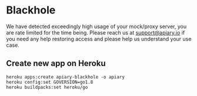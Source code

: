 # Blackhole

We have detected exceedingly high usage of your mock/proxy server, you are rate limited for the time being. Please reach us at support@apiary.io if you need any help restoring access and please help us understand your use case.

## Create new app on Heroku

```
heroku apps:create apiary-blackhole -o apiary
heroku config:set GOVERSION=go1.8
heroku buildpacks:set heroku/go
```

